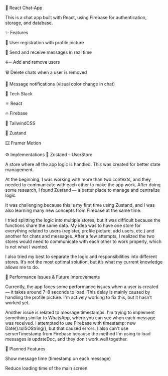 💬 React Chat-App

This is a chat app built with React, using Firebase for authentication, storage, and database.

✨ Features

👤 User registration with profile picture

💬 Send and receive messages in real time

➕➖ Add and remove users

🗑️ Delete chats when a user is removed

🔔 Message notifications (visual color change in chat)

🧰 Tech Stack

⚛️ React

🔥 Firebase

🎨 TailwindCSS

🧠 Zustand

🎞️ Framer Motion

⚙️ Implementations
🧠 Zustand – UserStore

A store where all the app logic is handled.
This was created for better state management.

At the beginning, I was working with more than two contexts, and they needed to communicate with each other to make the app work.
After doing some research, I found Zustand — a better place to manage and centralize logic.

It was challenging because this is my first time using Zustand, and I was also learning many new concepts from Firebase at the same time.

I tried splitting the logic into multiple stores, but it was difficult because the functions share the same data.
My idea was to have one store for everything related to users (register, profile picture, add users, etc.) and another for chats and messages.
After a few attempts, I realized the two stores would need to communicate with each other to work properly, which is not what I wanted.

I also tried my best to separate the logic and responsibilities into different stores.
It’s not the most optimal solution, but it’s what my current knowledge allows me to do.

🧠 Performance Issues & Future Improvements

Currently, the app faces some performance issues when a user is created — it takes around 7–8 seconds to load.
This delay is mainly caused by handling the profile picture. I'm actively working to fix this, but it hasn’t worked yet.

Another issue is related to message timestamps.
I'm trying to implement something similar to WhatsApp, where you can see when each message was received.
I attempted to use Firebase with timestamp: new Date().toISOString(), but that caused errors.
I also can't use serverTimestamp from Firebase because the method I'm using to load messages is updateDoc, and they don’t work well together.

🔧 Planned Features

Show message time (timestamp on each message)

Reduce loading time of the main screen
